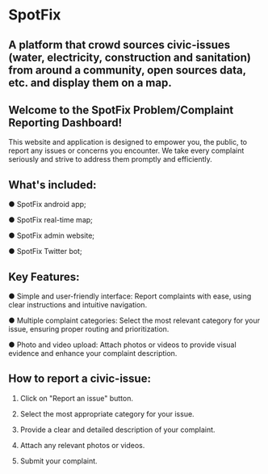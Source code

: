 # SpotFix
## A platform that crowd sources civic-issues (water, electricity, construction and sanitation) from around a community, open sources data, etc. and display them on a map.

## Welcome to the SpotFix Problem/Complaint Reporting Dashboard!
This website and application is designed to empower you, the public, to report any issues or concerns you encounter. We take every complaint seriously and strive to address them promptly and
efficiently.

## What's included:

● SpotFix android app;

● SpotFix real-time map;

● SpotFix admin website;

● SpotFix Twitter bot;

## Key Features:
 
 ● Simple and user-friendly interface: Report complaints with ease, using clear instructions and intuitive navigation.
 
 ● Multiple complaint categories: Select the most relevant category for your issue, ensuring proper routing and prioritization.

 ● Photo and video upload: Attach photos or videos to provide visual evidence and enhance your complaint description.

## How to report a civic-issue:
 
 1. Click on "Report an issue" button.
 
 2. Select the most appropriate category for your issue.
 
 3. Provide a clear and detailed description of your complaint.
 
 4. Attach any relevant photos or videos.
 
 5. Submit your complaint.
